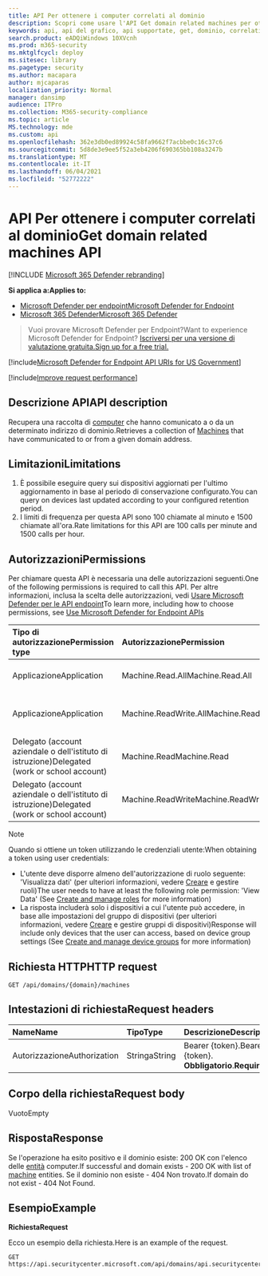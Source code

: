 ```yaml
---
title: API Per ottenere i computer correlati al dominio
description: Scopri come usare l'API Get domain related machines per ottenere i computer che comunicano con o da un dominio in Microsoft Defender for Endpoint.
keywords: api, api del grafico, api supportate, get, dominio, correlati, dispositivi
search.product: eADQiWindows 10XVcnh
ms.prod: m365-security
ms.mktglfcycl: deploy
ms.sitesec: library
ms.pagetype: security
ms.author: macapara
author: mjcaparas
localization_priority: Normal
manager: dansimp
audience: ITPro
ms.collection: M365-security-compliance
ms.topic: article
MS.technology: mde
ms.custom: api
ms.openlocfilehash: 362e3db0ed89924c58fa9662f7acbbe0c16c37c6
ms.sourcegitcommit: 5d8de3e9ee5f52a3eb4206f690365bb108a3247b
ms.translationtype: MT
ms.contentlocale: it-IT
ms.lasthandoff: 06/04/2021
ms.locfileid: "52772222"
---
```

# <a name="get-domain-related-machines-api"></a><span data-ttu-id="28620-104">API Per ottenere i computer correlati al dominio</span><span class="sxs-lookup"><span data-stu-id="28620-104">Get domain related machines API</span></span>

[!INCLUDE [Microsoft 365 Defender rebranding](../../includes/microsoft-defender.md)]

<span data-ttu-id="28620-105">**Si applica a:**</span><span class="sxs-lookup"><span data-stu-id="28620-105">**Applies to:**</span></span>
- [<span data-ttu-id="28620-106">Microsoft Defender per endpoint</span><span class="sxs-lookup"><span data-stu-id="28620-106">Microsoft Defender for Endpoint</span></span>](https://go.microsoft.com/fwlink/p/?linkid=2154037)
- [<span data-ttu-id="28620-107">Microsoft 365 Defender</span><span class="sxs-lookup"><span data-stu-id="28620-107">Microsoft 365 Defender</span></span>](https://go.microsoft.com/fwlink/?linkid=2118804)

> <span data-ttu-id="28620-108">Vuoi provare Microsoft Defender per Endpoint?</span><span class="sxs-lookup"><span data-stu-id="28620-108">Want to experience Microsoft Defender for Endpoint?</span></span> [<span data-ttu-id="28620-109">Iscriversi per una versione di valutazione gratuita.</span><span class="sxs-lookup"><span data-stu-id="28620-109">Sign up for a free trial.</span></span>](https://www.microsoft.com/microsoft-365/windows/microsoft-defender-atp?ocid=docs-wdatp-exposedapis-abovefoldlink) 

[!include[Microsoft Defender for Endpoint API URIs for US Government](../../includes/microsoft-defender-api-usgov.md)]

[!include[Improve request performance](../../includes/improve-request-performance.md)]


## <a name="api-description"></a><span data-ttu-id="28620-110">Descrizione API</span><span class="sxs-lookup"><span data-stu-id="28620-110">API description</span></span>
<span data-ttu-id="28620-111">Recupera una raccolta di [computer](machine.md) che hanno comunicato a o da un determinato indirizzo di dominio.</span><span class="sxs-lookup"><span data-stu-id="28620-111">Retrieves a collection of [Machines](machine.md) that have communicated to or from a given domain address.</span></span>


## <a name="limitations"></a><span data-ttu-id="28620-112">Limitazioni</span><span class="sxs-lookup"><span data-stu-id="28620-112">Limitations</span></span>
1. <span data-ttu-id="28620-113">È possibile eseguire query sui dispositivi aggiornati per l'ultimo aggiornamento in base al periodo di conservazione configurato.</span><span class="sxs-lookup"><span data-stu-id="28620-113">You can query on devices last updated according to your configured retention period.</span></span>
2. <span data-ttu-id="28620-114">I limiti di frequenza per questa API sono 100 chiamate al minuto e 1500 chiamate all'ora.</span><span class="sxs-lookup"><span data-stu-id="28620-114">Rate limitations for this API are 100 calls per minute and 1500 calls per hour.</span></span>


## <a name="permissions"></a><span data-ttu-id="28620-115">Autorizzazioni</span><span class="sxs-lookup"><span data-stu-id="28620-115">Permissions</span></span>
<span data-ttu-id="28620-116">Per chiamare questa API è necessaria una delle autorizzazioni seguenti.</span><span class="sxs-lookup"><span data-stu-id="28620-116">One of the following permissions is required to call this API.</span></span> <span data-ttu-id="28620-117">Per altre informazioni, inclusa la scelta delle autorizzazioni, vedi [Usare Microsoft Defender per le API endpoint](apis-intro.md)</span><span class="sxs-lookup"><span data-stu-id="28620-117">To learn more, including how to choose permissions, see [Use Microsoft Defender for Endpoint APIs](apis-intro.md)</span></span>

<span data-ttu-id="28620-118">Tipo di autorizzazione</span><span class="sxs-lookup"><span data-stu-id="28620-118">Permission type</span></span> |   <span data-ttu-id="28620-119">Autorizzazione</span><span class="sxs-lookup"><span data-stu-id="28620-119">Permission</span></span>  |   <span data-ttu-id="28620-120">Nome visualizzato autorizzazione</span><span class="sxs-lookup"><span data-stu-id="28620-120">Permission display name</span></span>
:---|:---|:---
<span data-ttu-id="28620-121">Applicazione</span><span class="sxs-lookup"><span data-stu-id="28620-121">Application</span></span> |   <span data-ttu-id="28620-122">Machine.Read.All</span><span class="sxs-lookup"><span data-stu-id="28620-122">Machine.Read.All</span></span> |  <span data-ttu-id="28620-123">"Leggi tutti i profili computer"</span><span class="sxs-lookup"><span data-stu-id="28620-123">'Read all machine profiles'</span></span>
<span data-ttu-id="28620-124">Applicazione</span><span class="sxs-lookup"><span data-stu-id="28620-124">Application</span></span> |   <span data-ttu-id="28620-125">Machine.ReadWrite.All</span><span class="sxs-lookup"><span data-stu-id="28620-125">Machine.ReadWrite.All</span></span> | <span data-ttu-id="28620-126">"Leggere e scrivere tutte le informazioni sul computer"</span><span class="sxs-lookup"><span data-stu-id="28620-126">'Read and write all machine information'</span></span>
<span data-ttu-id="28620-127">Delegato (account aziendale o dell'istituto di istruzione)</span><span class="sxs-lookup"><span data-stu-id="28620-127">Delegated (work or school account)</span></span> | <span data-ttu-id="28620-128">Machine.Read</span><span class="sxs-lookup"><span data-stu-id="28620-128">Machine.Read</span></span> | <span data-ttu-id="28620-129">"Leggere le informazioni sul computer"</span><span class="sxs-lookup"><span data-stu-id="28620-129">'Read machine information'</span></span>
<span data-ttu-id="28620-130">Delegato (account aziendale o dell'istituto di istruzione)</span><span class="sxs-lookup"><span data-stu-id="28620-130">Delegated (work or school account)</span></span> | <span data-ttu-id="28620-131">Machine.ReadWrite</span><span class="sxs-lookup"><span data-stu-id="28620-131">Machine.ReadWrite</span></span> | <span data-ttu-id="28620-132">"Leggere e scrivere informazioni sul computer"</span><span class="sxs-lookup"><span data-stu-id="28620-132">'Read and write machine information'</span></span>

>[!Note]
> <span data-ttu-id="28620-133">Quando si ottiene un token utilizzando le credenziali utente:</span><span class="sxs-lookup"><span data-stu-id="28620-133">When obtaining a token using user credentials:</span></span>
>- <span data-ttu-id="28620-134">L'utente deve disporre almeno dell'autorizzazione di ruolo seguente: 'Visualizza dati' (per ulteriori informazioni, vedere [Creare](user-roles.md) e gestire ruoli)</span><span class="sxs-lookup"><span data-stu-id="28620-134">The user needs to have at least the following role permission: 'View Data' (See [Create and manage roles](user-roles.md) for more information)</span></span>
>- <span data-ttu-id="28620-135">La risposta includerà solo i dispositivi a cui l'utente può accedere, in base alle impostazioni del gruppo di dispositivi (per ulteriori informazioni, vedere [Creare](machine-groups.md) e gestire gruppi di dispositivi)</span><span class="sxs-lookup"><span data-stu-id="28620-135">Response will include only devices that the user can access, based on device group settings (See [Create and manage device groups](machine-groups.md) for more information)</span></span>

## <a name="http-request"></a><span data-ttu-id="28620-136">Richiesta HTTP</span><span class="sxs-lookup"><span data-stu-id="28620-136">HTTP request</span></span>
```http
GET /api/domains/{domain}/machines
```

## <a name="request-headers"></a><span data-ttu-id="28620-137">Intestazioni di richiesta</span><span class="sxs-lookup"><span data-stu-id="28620-137">Request headers</span></span>

<span data-ttu-id="28620-138">Name</span><span class="sxs-lookup"><span data-stu-id="28620-138">Name</span></span> | <span data-ttu-id="28620-139">Tipo</span><span class="sxs-lookup"><span data-stu-id="28620-139">Type</span></span> | <span data-ttu-id="28620-140">Descrizione</span><span class="sxs-lookup"><span data-stu-id="28620-140">Description</span></span>
:---|:---|:---
<span data-ttu-id="28620-141">Autorizzazione</span><span class="sxs-lookup"><span data-stu-id="28620-141">Authorization</span></span> | <span data-ttu-id="28620-142">Stringa</span><span class="sxs-lookup"><span data-stu-id="28620-142">String</span></span> | <span data-ttu-id="28620-143">Bearer {token}.</span><span class="sxs-lookup"><span data-stu-id="28620-143">Bearer {token}.</span></span> <span data-ttu-id="28620-144">**Obbligatorio**.</span><span class="sxs-lookup"><span data-stu-id="28620-144">**Required**.</span></span>


## <a name="request-body"></a><span data-ttu-id="28620-145">Corpo della richiesta</span><span class="sxs-lookup"><span data-stu-id="28620-145">Request body</span></span>
<span data-ttu-id="28620-146">Vuoto</span><span class="sxs-lookup"><span data-stu-id="28620-146">Empty</span></span>

## <a name="response"></a><span data-ttu-id="28620-147">Risposta</span><span class="sxs-lookup"><span data-stu-id="28620-147">Response</span></span>
<span data-ttu-id="28620-148">Se l'operazione ha esito positivo e il dominio esiste: 200 OK con l'elenco delle [entità](machine.md) computer.</span><span class="sxs-lookup"><span data-stu-id="28620-148">If successful and domain exists - 200 OK with list of [machine](machine.md) entities.</span></span> <span data-ttu-id="28620-149">Se il dominio non esiste - 404 Non trovato.</span><span class="sxs-lookup"><span data-stu-id="28620-149">If domain do not exist - 404 Not Found.</span></span>


## <a name="example"></a><span data-ttu-id="28620-150">Esempio</span><span class="sxs-lookup"><span data-stu-id="28620-150">Example</span></span>

<span data-ttu-id="28620-151">**Richiesta**</span><span class="sxs-lookup"><span data-stu-id="28620-151">**Request**</span></span>

<span data-ttu-id="28620-152">Ecco un esempio della richiesta.</span><span class="sxs-lookup"><span data-stu-id="28620-152">Here is an example of the request.</span></span>

```http
GET https://api.securitycenter.microsoft.com/api/domains/api.securitycenter.microsoft.com/machines
```
